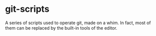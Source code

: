 # git-scripts
A series of scripts used to operate git, made on a whim. In fact, most of them can be replaced by the built-in tools of the editor.
